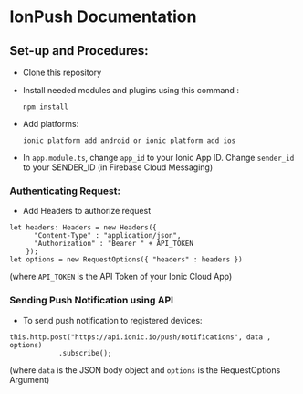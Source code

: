 # IonPush Documentation

## Set-up and Procedures:
- Clone this repository
- Install needed modules and plugins using this command : 

  `npm install`
- Add platforms:

   `ionic platform add android or ionic platform add ios`
- In `app.module.ts`, change `app_id` to your Ionic App ID. Change `sender_id` to your SENDER_ID (in Firebase Cloud Messaging)

### Authenticating Request:
- Add Headers to  authorize request

```node
let headers: Headers = new Headers({ 
      "Content-Type" : "application/json", 
      "Authorization" : "Bearer " + API_TOKEN
    });
let options = new RequestOptions({ "headers" : headers })
```
(where `API_TOKEN` is the API Token of your Ionic Cloud App)

### Sending Push Notification using API
- To send push notification to registered devices:
```node
this.http.post("https://api.ionic.io/push/notifications", data , options)
            .subscribe();
```
(where `data` is the JSON body object and `options` is the RequestOptions Argument)
